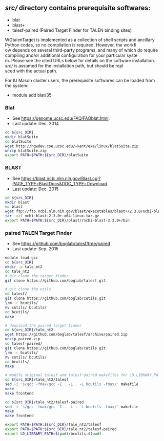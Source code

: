 ## *src/* directory contains prerequisite softwares:
- blat
- blast+
- talesf-paired (Paired Target Finder for TALEN binding sites)

WGtalenTarget is implemented as a collection of shell scripts and ancillary Python codes, so no compilation is required. However, the workfl\
ow depends on several third-party programs, and many of which do require compiling and/or additional configuration for your particular syste\
m. Please see the cited URLs below for details on the software installation. *src/* is assumed for the installation path, but should be repl\
aced with the actual path.

For IU Mason cluster users, the prerequisite softwares can be loaded from the system:
- module add blat/35

### Blat
* See https://genome.ucsc.edu/FAQ/FAQblat.html.
* Last update: Dec. 2014
```bash
cd ${src_DIR}
mkdir blatSuite
cd blatSuite
wget http://hgwdev.cse.ucsc.edu/~kent/exe/linux/blatSuite.zip
unzip blatSuite.zip
export PATH=$PATH:${src_DIR}/blatSuite
```

### BLAST
* See https://blast.ncbi.nlm.nih.gov/Blast.cgi?PAGE_TYPE=BlastDocs&DOC_TYPE=Download.
* Last update: Dec. 2015
```bash
cd ${src_DIR}
mkdir blast
cd blast
wget ftp://ftp.ncbi.nlm.nih.gov/blast/executables/blast+/2.3.0/ncbi-blast-2.3.0+-x64-linux.tar.gz
tar -xzf ncbi-blast-2.3.0+-x64-linux.tar.gz
export PATH=$PATH:${src_DIR}/blast//ncbi-blast-2.3.0+/bin
```

### paired TALEN Target Finder
* See https://github.com/boglab/talesf/tree/paired
* Last update: Sep. 2015
```bash
module load gcc
cd ${src_DIR}
mkdir -p tale_nt2
cd tale_nt2
# git clone the target finder
git clone https://github.com/boglab/talesf.git

# git clone the utils
cd talesf/
git clone https://github.com/boglab/cutils.git
\rm -r bcutils/
mv cutils/ bcutils/
cd bcutils/
make

# download the paired target finder
cd ${src_DIR}/tale_nt2
wget https://github.com/boglab/talesf/archive/paired.zip
unzip paired.zip
cd talesf-paired/
git clone https://github.com/boglab/cutils.git
\rm -r bcutils/
mv cutils/ bcutils/
cd bcutils/
make

# modify original talesf and talesf-paired makefiles for LD_LIBRARY_PATH error
cd ${src_DIR}/tale_nt2/talesf
sed -i 's/gcc -fmax/gcc -I . -L . -L bcutils -fmax/' makefile
make
make frontend

cd ${src_DIR}/tale_nt2/talesf-paired
sed -i 's/gcc -fmax/gcc -I . -L . -L bcutils -fmax/' makefile
make
make frontend

export PATH=$PATH:${src_DIR}/tale_nt2/talesf
export PATH=$PATH:${src_DIR}/tale_nt2/talesf-paired
export LD_LIBRARY_PATH=$(pwd)/bcutils:$(pwd)
```
